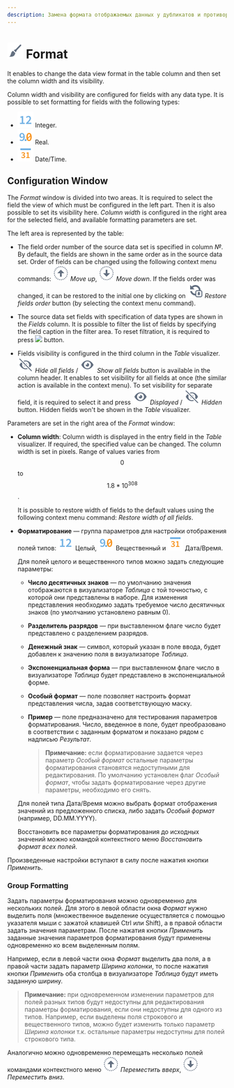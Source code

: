 ```yaml
---
description: Замена формата отображаемых данных у дубликатов и противоречий в Loginom. Руководство по настройке формата. Групповое форматирование.
---
```

# ![](./../../images/icons/common/toolbar-controls/format_default.svg) Format

It enables to change the data view format in the table column and then set the column width and its visibility.

Column width and visibility are configured for fields with any data type. It is possible to set formatting for fields with the following types:

* ![](./../../images/icons/common/data-types/integer_default.svg) Integer.
* ![](./../../images/icons/common/data-types/float_default.svg) Real.
* ![](./../../images/icons/common/data-types/datetime_default.svg) Date/Time.

## Configuration Window

The *Format* window is divided into two areas. It is required to select the field the view of which must be configured in the left part. Then it is also possible to set its visibility here. *Column width* is configured in the right area for the selected field, and available formatting parameters are set.

The left area is represented by the table:

* The field order number of the source data set is specified in column *№*.
   By default, the fields are shown in the same order as in the source data set. Order of fields can be changed using the following context menu commands: ![](./../../images/icons/common/toolbar-controls/moveup_default.svg) *Move up*, ![](./../../images/icons/common/toolbar-controls/movedown_default.svg) *Move down*. If the fields order was changed, it can be restored to the initial one by clicking on ![](./../../images/icons/common/toolbar-controls/refresh-all_default.svg) *Restore fields order* button (by selecting the context menu command).

* The source data set fields with specification of data types are shown in the *Fields* column. It is possible to filter the list of fields by specifying the field caption in the filter area. To reset filtration, it is required to press ![](./../../images/extjs-theme/form/clear-trigger/clear-trigger_default.svg) button.

* Fields visibility is configured in the third column in the *Table* visualizer. ![](./../../images/icons/common/toolbar-controls/invisible_default.svg) *Hide all fields* / ![](./../../images/icons/common/toolbar-controls/visible_default.svg) *Show all fields* button is available in the column header. It enables to set visibility for all fields at once (the similar action is available in the context menu). To set visibility for separate field, it is required to select it and press ![](./../../images/icons/common/toolbar-controls/visible_default.svg) *Displayed* / ![](./../../images/icons/common/toolbar-controls/invisible_default.svg) *Hidden* button. Hidden fields won't be shown in the *Table* visualizer.

Parameters are set in the right area of the *Format* window:

* **Column width**: Column width is displayed in the entry field in the *Table* visualizer. If required, the specified value can be changed. The column width is set in pixels. Range of values varies from $$0$$ to $$1.8*10^{308}$$.

   It is possible to restore width of fields to the default values using the following context menu command: *Restore width of all fields*.

* **Форматирование** — группа параметров для настройки отображения полей типов: ![](./../../images/icons/common/data-types/integer_default.svg) Целый, ![](./../../images/icons/common/data-types/float_default.svg) Вещественный и ![](./../../images/icons/common/data-types/datetime_default.svg) Дата/Время.

   Для полей целого и вещественного типов можно задать следующие параметры:

   * **Число десятичных знаков** — по умолчанию значения отображаются в визуализаторе *Таблица* с той точностью, с которой они представлены в наборе. Для изменения представления необходимо задать требуемое число десятичных знаков (по умолчанию установлено равным 0).
   * **Разделитель разрядов** — при выставленном флаге число будет представлено с разделением разрядов.
   * **Денежный знак** — символ, который указан в поле ввода, будет добавлен к значению поля в визуализаторе *Таблица*.
   * **Экспоненциальная форма** — при выставленном флаге число в визуализаторе *Таблица* будет представлено в экспоненциальной форме.
   * **Особый формат** — поле позволяет настроить формат представления числа, задав соответствующую маску.
   * **Пример** — поле предназначено для тестирования параметров форматирования. Число, введенное в поле, будет преобразовано в соответствии с заданным форматом и показано рядом с надписью *Результат*.

      > **Примечание:** если форматирование задается через параметр *Особый формат* остальные параметры форматирования становятся недоступными для редактирования. По умолчанию установлен флаг *Особый формат*, чтобы задать форматирование через другие параметры, необходимо его снять.

   Для полей типа Дата/Время можно выбрать формат отображения значений из предложенного списка, либо задать *Особый формат* (например, DD.MM.YYYY).

   Восстановить все параметры форматирования до исходных значений можно командой контекстного меню *Восстановить формат всех полей*.

Произведенные настройки вступают в силу после нажатия кнопки *Применить*.

### Group Formatting

Задать параметры форматирования можно одновременно для нескольких полей. Для этого в левой области окна *Формат* нужно выделить поля (множественное выделение осуществляется с помощью указателя мыши с зажатой клавишей Ctrl или Shift), а в правой области задать значения параметрам. После нажатия кнопки *Применить* заданные значения параметров форматирования будут применены одновременно ко всем выделенным полям.

Например, если в левой части окна *Формат* выделить два поля, а в правой части задать параметр *Ширина колонки*, то после нажатия кнопки *Применить* оба столбца в визуализаторе *Таблица* будут иметь заданную ширину.

> **Примечание:** при одновременном изменении параметров для полей разных типов будут недоступны для редактирования параметры форматирования, если они недоступны для одного из типов. Например, если выделены поля строкового и вещественного типов, можно будет изменить только параметр *Ширина колонки* т.к. остальные параметры недоступны для полей строкового типа.

Аналогично можно одновременно перемещать несколько полей командами контекстного меню ![](./../../images/icons/common/toolbar-controls/moveup_default.svg) *Переместить вверх*, ![](./../../images/icons/common/toolbar-controls/movedown_default.svg) *Переместить вниз*.
